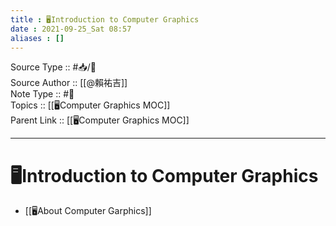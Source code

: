 ```yaml
---
title : 🖥️Introduction to Computer Graphics
date : 2021-09-25_Sat 08:57
aliases : []
---
```

Source Type :: #📥/📄 <br>
Source Author :: [[@賴祐吉]]<br>
Note Type :: #📝 <br>
Topics :: [[🖥️Computer Graphics MOC]]<br>
Parent Link :: [[🖥️Computer Graphics MOC]]<br>

---
# 🖥️Introduction to Computer Graphics
- [[🖥️About Computer Garphics]]
